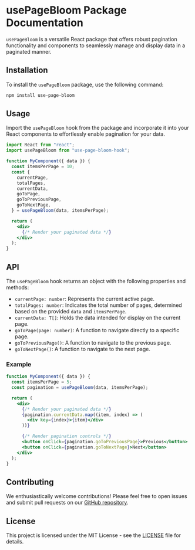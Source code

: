 # usePageBloom Package Documentation

`usePageBloom` is a versatile React package that offers robust pagination functionality and components to seamlessly manage and display data in a paginated manner.

## Installation

To install the `usePageBloom` package, use the following command:

```bash
npm install use-page-bloom
```

## Usage

Import the `usePageBloom` hook from the package and incorporate it into your React components to effortlessly enable pagination for your data.

```jsx
import React from "react";
import usePageBloom from "use-page-bloom-hook";

function MyComponent({ data }) {
  const itemsPerPage = 10;
  const {
    currentPage,
    totalPages,
    currentData,
    goToPage,
    goToPreviousPage,
    goToNextPage,
  } = usePageBloom(data, itemsPerPage);

  return (
    <div>
      {/* Render your paginated data */}
    </div>
  );
}
```

## API

The `usePageBloom` hook returns an object with the following properties and methods:

- `currentPage: number`: Represents the current active page.
- `totalPages: number`: Indicates the total number of pages, determined based on the provided `data` and `itemsPerPage`.
- `currentData: T[]`: Holds the data intended for display on the current page.
- `goToPage(page: number)`: A function to navigate directly to a specific page.
- `goToPreviousPage()`: A function to navigate to the previous page.
- `goToNextPage()`: A function to navigate to the next page.

### Example

```jsx
function MyComponent({ data }) {
  const itemsPerPage = 5;
  const pagination = usePageBloom(data, itemsPerPage);

  return (
    <div>
      {/* Render your paginated data */}
      {pagination.currentData.map((item, index) => (
        <div key={index}>{item}</div>
      ))}

      {/* Render pagination controls */}
      <button onClick={pagination.goToPreviousPage}>Previous</button>
      <button onClick={pagination.goToNextPage}>Next</button>
    </div>
  );
}
```

## Contributing

We enthusiastically welcome contributions! Please feel free to open issues and submit pull requests on our [GitHub repository](https://github.com/your-repo-link).

## License

This project is licensed under the MIT License - see the [LICENSE](LICENSE) file for details.